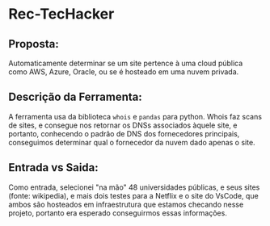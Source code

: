 # Rec-TecHacker

## Proposta:
Automaticamente determinar se um site pertence à uma cloud pública como AWS, Azure, Oracle, ou se é hosteado em uma nuvem privada.

## Descrição da Ferramenta:
A ferramenta usa da biblioteca `whois` e `pandas` para python. Whois faz scans de sites, e consegue nos retornar os DNSs associados àquele site, e portanto, conhecendo o padrão de DNS dos fornecedores principais, conseguimos determinar qual o fornecedor da nuvem dado apenas o site. 

## Entrada vs Saida:
Como entrada, selecionei "na mão" 48 universidades públicas, e seus sites (fonte: wikipedia), e mais dois testes para a Netflix e o site do VsCode, que ambos são hosteados em infraestrutura que estamos checando nesse projeto, portanto era esperado conseguirmos essas informações.